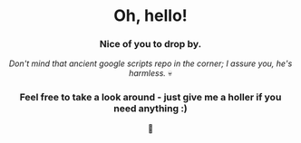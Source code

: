 <div align="center">

# Oh, hello!

### Nice of you to drop by. 
*Don't mind that ancient google scripts repo in the corner; I assure you, he's harmless.* 💀

### Feel free to take a look around - just give me a holler if you need anything :)
  🖖
 
  <!--
</div>

<details>
  <summary>Insert Your Title Here </summary><p></p>
<p></p><pre>
  * Item One
  * Item Two
  * Item Three
  * Item Four
  <p></p>
</pre></details>
-->
  
<!--
**blingusblongus/blingusblongus** is a ✨ _special_ ✨ repository because its `README.md` (this file) appears on your GitHub profile.

Here are some ideas to get you started:

- 🔭 I’m currently working on ...
- 🌱 I’m currently learning ...
- 👯 I’m looking to collaborate on ...
- 🤔 I’m looking for help with ...
- 💬 Ask me about ...
- 📫 How to reach me: ...
- 😄 Pronouns: ...
- ⚡ Fun fact: ...
-->

